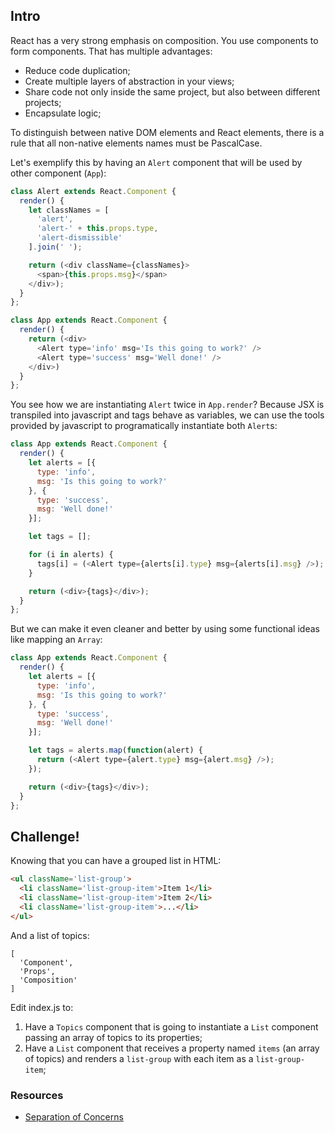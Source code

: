 ## Intro

React has a very strong emphasis on composition. You use components to form components. That has multiple advantages:
  * Reduce code duplication;
  * Create multiple layers of abstraction in your views;
  * Share code not only inside the same project, but also between different projects;
  * Encapsulate logic;

To distinguish between native DOM elements and React elements, there is a rule that all non-native elements names must be PascalCase.

Let's exemplify this by having an `Alert` component that will be used by other component (`App`):

```js
class Alert extends React.Component {
  render() {
    let classNames = [
      'alert',
      'alert-' + this.props.type,
      'alert-dismissible'
    ].join(' ');

    return (<div className={classNames}>
      <span>{this.props.msg}</span>
    </div>);
  }
};

class App extends React.Component {
  render() {
    return (<div>
      <Alert type='info' msg='Is this going to work?' />
      <Alert type='success' msg='Well done!' />
    </div>)
  }
};
```

You see how we are instantiating `Alert` twice in `App.render`? Because JSX is transpiled into javascript and tags behave as variables, we can use the tools provided by javascript to programatically instantiate both `Alert`s:

```js
class App extends React.Component {
  render() {
    let alerts = [{
      type: 'info',
      msg: 'Is this going to work?'
    }, {
      type: 'success',
      msg: 'Well done!'
    }];

    let tags = [];

    for (i in alerts) {
      tags[i] = (<Alert type={alerts[i].type} msg={alerts[i].msg} />);
    }

    return (<div>{tags}</div>);
  }
};
```

But we can make it even cleaner and better by using some functional ideas like mapping an `Array`:

```js
class App extends React.Component {
  render() {
    let alerts = [{
      type: 'info',
      msg: 'Is this going to work?'
    }, {
      type: 'success',
      msg: 'Well done!'
    }];

    let tags = alerts.map(function(alert) {
      return (<Alert type={alert.type} msg={alert.msg} />);
    });

    return (<div>{tags}</div>);
  }
};
```

## Challenge!

Knowing that you can have a grouped list in HTML:
```html
<ul className='list-group'>
  <li className='list-group-item'>Item 1</li>
  <li className='list-group-item'>Item 2</li>
  <li className='list-group-item'>...</li>
</ul>
```

And a list of topics:
```
[
  'Component',
  'Props',
  'Composition'
]
```

Edit index.js to:
  1. Have a `Topics` component that is going to instantiate a `List` component passing an array of topics to its properties;
  2. Have a `List` component that receives a property named `items` (an array of topics) and renders a `list-group` with each item as a `list-group-item`;

### Resources

 * [Separation of Concerns](https://facebook.github.io/react/docs/multiple-components.html#motivation-separation-of-concerns)
